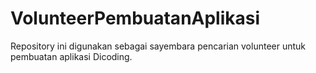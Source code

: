# VolunteerPembuatanAplikasi
Repository ini digunakan sebagai sayembara pencarian volunteer untuk pembuatan aplikasi Dicoding.
